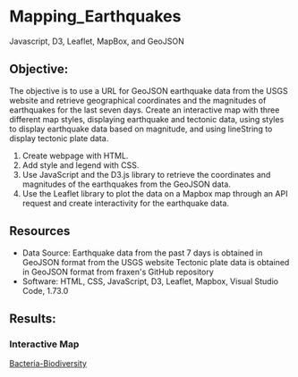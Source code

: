 # Mapping_Earthquakes
Javascript, D3, Leaflet, MapBox, and GeoJSON


## Objective:
The objective is to use a URL for GeoJSON earthquake data from the USGS website and retrieve geographical coordinates and the magnitudes of earthquakes for the last seven days. Create an interactive map with three different map styles, displaying earthquake and tectonic data, using styles to display earthquake data based on magnitude, and using lineString to display tectonic plate data.  

1. Create webpage with HTML. 
2. Add style and legend with CSS.
3. Use JavaScript and the D3.js library to retrieve the coordinates and magnitudes of the earthquakes from the GeoJSON data.
4. Use the Leaflet library to plot the data on a Mapbox map through an API request and create interactivity for the earthquake data.


## Resources
- Data Source: Earthquake data from the past 7 days is obtained in GeoJSON format from the USGS website
Tectonic plate data is obtained in GeoJSON format from fraxen's GitHub repository
- Software: HTML, CSS, JavaScript, D3, Leaflet, Mapbox, Visual Studio Code, 1.73.0

## Results:

### Interactive Map
<a href="https://cjstreet.github.io/Bacteria-Biodiversity/">Bacteria-Biodiversity</a>

